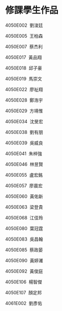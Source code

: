 
# 修課學生作品

4050E002  劉浚廷

4050E005  王柏森

4050E007  蔡杰利

4050E017  黃品翔

4050E018  邱子豪

4050E019  馬崇文

4050E022  廖祉翔

4050E028  鄭浩宇

4050E029  方靖惟

4050E034  沈旻宏

4050E038  劉有朋

4050E039  吳威良

4050E041  朱梓強

4050E046  林昱賢

4050E055  盧宏銘

4050E057  廖晨宏

4050E060  黃佑新

4050E063  梁登貴

4050E068  江佳玲

4050E080  葉冠霆

4050E083  吳昌翰

4050E085  蔡政晏

4050E090  黃婷濰

4050E092  黃俊庭

4050E106  楊智傑

4050E107  顏定邦

4061E002  劉彥佑


